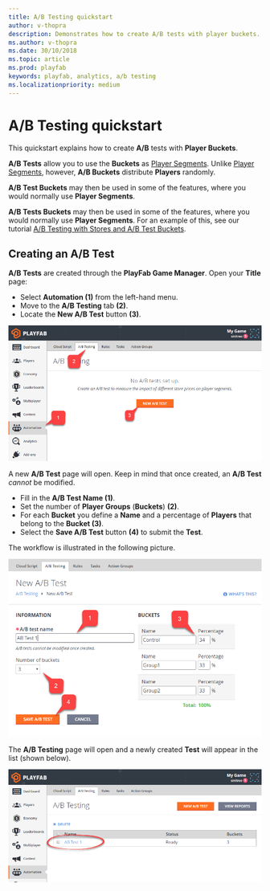 ```yaml
---
title: A/B Testing quickstart
author: v-thopra
description: Demonstrates how to create A/B tests with player buckets.
ms.author: v-thopra
ms.date: 30/10/2018
ms.topic: article
ms.prod: playfab
keywords: playfab, analytics, a/b testing
ms.localizationpriority: medium
---
```


# A/B Testing quickstart

This quickstart explains how to create **A/B** tests with **Player Buckets**.

**A/B Tests** allow you to use the **Buckets** as [Player Segments](../segmentation/player-segmentation.md). Unlike [Player Segments](../segmentation/player-segmentation.md), however, **A/B Buckets** distribute **Players** randomly.

**A/B Test Buckets** may then be used in some of the features, where you would normally use **Player Segments**.

**A/B Tests Buckets** may then be used in some of the features, where you would normally use **Player Segments**. For an example of this, see our tutorial [A/B Testing with Stores and A/B Test Buckets](ab-testing-with-stores-and-test-buckets.md).

## Creating an A/B Test

**A/B Tests** are created through the **PlayFab Game Manager**. Open your **Title** page:

- Select **Automation (1)** from the left-hand menu.
- Move to the **A/B Testing** tab **(2)**.
- Locate the **New A/B Test** button **(3)**.

![Game Manager - Automation - A/B Testing - Open New A/B Test](media/tutorials/game-manager-automation-ab-testing-open-new-ab-test.png)  

A new **A/B Test** page will open. Keep in mind that once created, an **A/B Test** *cannot* be modified.

- Fill in the **A/B Test Name (1)**.
- Set the number of **Player Groups** (**Buckets**) **(2)**.
- For each **Bucket** you define a **Name** and a percentage of **Players** that belong to the **Bucket (3)**.
- Select the **Save A/B Test** button **(4)** to submit the **Test**.

The workflow is illustrated in the following picture.

![Game Manager - Automation - A/B Testing - New A/B Test](media/tutorials/game-manager-automation-ab-testing-new-ab-test.png)  

The **A/B Testing** page will open and a newly created **Test** will appear in the list (shown below).

![Game Manager - Automation - A/B Testing - List A/B Tests](media/tutorials/game-manager-automation-ab-testing-list-ab-tests.png)  
